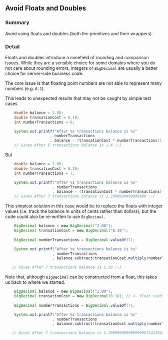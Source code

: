 ## Avoid Floats and Doubles

### Summary

Avoid using floats and doubles (both the primitives and their wrappers). 

### Detail

Floats and doubles introduce a minefield of rounding and comparison issues. While they are a sensible choice for some domains where you do not care about rounding errors, integers or `BigDecimal` are usually a better choice for server-side business code.

The core issue is that floating point numbers are not able to represent many numbers (e.g. `0.1`).

This leads to unexpected results that may not be caught by simple test cases

```java
    double balance = 2.00;
    double transationCost = 0.10;
    int numberTransactions = 6;

    System.out.printf("After %s transactions balance is %s"
                    , numberTransactions
                    , balance - (transationCost * numberTransactions));
    // Gives After 6 transactions balance is 1.4 :-)
```

But

```java
    double balance = 2.00;
    double transationCost = 0.10;
    int numberTransactions = 7;

    System.out.printf("After %s transactions balance is %s"
                     , numberTransactions
                     , balance - (transationCost * numberTransactions));
    // Gives After 7 transactions balance is 1.2999999999999998 :-(
```

This simplest solution in this case would be to replace the floats with integer values (i.e. track the balance in units of cents rather than dollars), but the code could also be re-written to use `BigDecimal`.

```java
    BigDecimal balance = new BigDecimal("2.00");
    BigDecimal transationCost = new BigDecimal("0.10");
    
    BigDecimal numberTransactions = BigDecimal.valueOf(7);

    System.out.printf("After %s transactions balance is %s"
                     , numberTransactions
                     , balance.subtract(transationCost.multiply(numberTransactions)));

   // Gives After 7 transactions balance is 1.30 :-)
```

Note that, although `BigDecimal` can be constructed from a float, this takes us back to where we started.


```java
    BigDecimal balance = new BigDecimal("2.00");
    BigDecimal transationCost = new BigDecimal(0.10); // <- float used to construct
    
    BigDecimal numberTransactions = BigDecimal.valueOf(7);

    System.out.printf("After %s transactions balance is %s"
                     , numberTransactions
                     , balance.subtract(transationCost.multiply(numberTransactions)));

   // Gives After 7 transactions balance is 1.2999999999999999611421941381195210851728916168212890625
```

